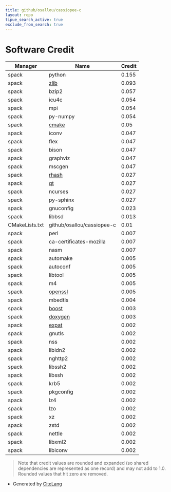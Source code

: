 ```yaml
---
title: github/osallou/cassiopee-c
layout: repo
tipue_search_active: true
exclude_from_search: true
---
```

# Software Credit

|Manager|Name|Credit|
|-------|----|------|
|spack|python|0.155|
|spack|[zlib](https://zlib.net)|0.093|
|spack|bzip2|0.057|
|spack|icu4c|0.054|
|spack|mpi|0.054|
|spack|py-numpy|0.054|
|spack|[cmake](https://www.cmake.org)|0.05|
|spack|iconv|0.047|
|spack|flex|0.047|
|spack|bison|0.047|
|spack|graphviz|0.047|
|spack|mscgen|0.047|
|spack|[rhash](https://sourceforge.net/projects/rhash/)|0.027|
|spack|[qt](https://qt.io)|0.027|
|spack|ncurses|0.027|
|spack|py-sphinx|0.027|
|spack|gnuconfig|0.023|
|spack|libbsd|0.013|
|CMakeLists.txt|github/osallou/cassiopee-c|0.01|
|spack|perl|0.007|
|spack|ca-certificates-mozilla|0.007|
|spack|nasm|0.007|
|spack|automake|0.005|
|spack|autoconf|0.005|
|spack|libtool|0.005|
|spack|m4|0.005|
|spack|[openssl](https://www.openssl.org)|0.005|
|spack|mbedtls|0.004|
|spack|[boost](https://www.boost.org)|0.003|
|spack|[doxygen](https://github.com/doxygen/doxygen/)|0.003|
|spack|[expat](https://libexpat.github.io/)|0.002|
|spack|gnutls|0.002|
|spack|nss|0.002|
|spack|libidn2|0.002|
|spack|nghttp2|0.002|
|spack|libssh2|0.002|
|spack|libssh|0.002|
|spack|krb5|0.002|
|spack|pkgconfig|0.002|
|spack|lz4|0.002|
|spack|lzo|0.002|
|spack|xz|0.002|
|spack|zstd|0.002|
|spack|nettle|0.002|
|spack|libxml2|0.002|
|spack|libiconv|0.002|


> Note that credit values are rounded and expanded (so shared dependencies are represented as one record) and may not add to 1.0. Rounded values that hit zero are removed.


- Generated by [CiteLang](https://github.com/vsoch/citelang)
